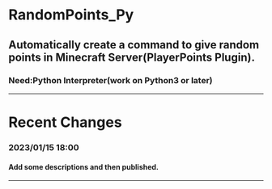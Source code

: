 # RandomPoints_Py
Automatically create a command to give random points in Minecraft Server(PlayerPoints Plugin).
---
### Need:Python Interpreter(work on Python3 or later)
---
# Recent Changes
### 2023/01/15 18:00
#### Add some descriptions and then published.
---

